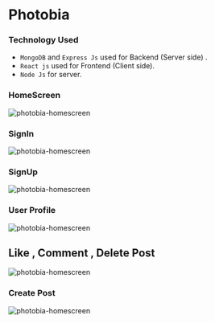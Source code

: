 # Photobia
### Technology Used
- `MongoDB` and `Express Js` used for Backend (Server side) . 
- `React js` used for Frontend (Client side).
- `Node Js` for server.

### HomeScreen
![photobia-homescreen](https://i.imgur.com/s6jzCUj.png)
### SignIn
![photobia-homescreen](https://imgur.com/T4O59mg.png)
### SignUp
![photobia-homescreen](https://imgur.com/5RIK6R9.png)
### User Profile
![photobia-homescreen](https://imgur.com/uNcR4cr.png)
## Like , Comment , Delete Post
![photobia-homescreen](https://imgur.com/xg1cxAr.png)
### Create Post
![photobia-homescreen](https://imgur.com/r8Pku6D.png)
